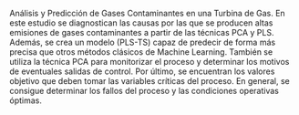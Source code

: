 Análisis y Predicción de Gases Contaminantes en una Turbina de Gas. 
En este estudio se diagnostican las causas por las que se producen altas emisiones de gases contaminantes a partir de las técnicas PCA y PLS.
Además, se crea un modelo (PLS-TS) capaz de predecir de forma más precisa que otros métodos clásicos de Machine Learning.
También se utiliza la técnica PCA para monitorizar el proceso y determinar los motivos de eventuales salidas de control.
Por último, se encuentran los valores objetivo que deben tomar las variables críticas del proceso.
En general, se consigue determinar los fallos del proceso y las condiciones operativas óptimas.
